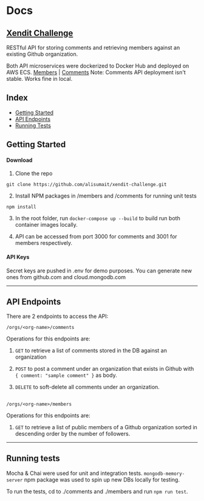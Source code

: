 # Docs 

## [Xendit Challenge](#) 

RESTful API for storing comments and retrieving members against an existing Github organization.

Both API microservices were dockerized to Docker Hub and deployed on AWS ECS. [Members](http://3.81.79.109:3000/orgs/xendit/members "Xendit Github Members") | [Comments](http://54.175.162.130:3000/orgs/xendit/comments "Comments API")
Note: Comments API deployment isn't stable. Works fine in local.

## Index

* [Getting Started](#getting-started)	
* [API Endpoints](#api-endpoints)	
* [Running Tests](#running-tests)	


## Getting Started

#### Download

1. Clone the repo
```
git clone https://github.com/alisumait/xendit-challenge.git
```
2. Install NPM packages in /members and /comments for running unit tests
```
npm install
```
3. In the root folder, run ```docker-compose up --build``` to build run both container images locally.

4. API can be accessed from port 3000 for comments and 3001 for members respectively.

#### API Keys

Secret keys are pushed in .env for demo purposes. You can generate new ones from github.com and cloud.mongodb.com

---

## API Endpoints

There are 2 endpoints to access the API:

```
/orgs/<org-name>/comments
```
Operations for this endpoints are:

1. ```GET``` to retrieve a list of comments stored in the DB against an organization

2. ```POST``` to post a comment under an organization that exists in Github with ```{ comment: "sample comment" }``` as body.

1. ```DELETE``` to soft-delete all comments under an organization.

## 

```
/orgs/<org-name>/members
```
Operations for this endpoints are:

1. ```GET``` to retrieve a list of public members of a Github organization sorted in descending order by the number of followers.

---

## Running tests

Mocha & Chai were used for unit and integration tests.
```mongodb-memory-server``` npm package was used to spin up new DBs locally for testing.

To run the tests, cd to ./comments and ./members and run ```npm run test```.

